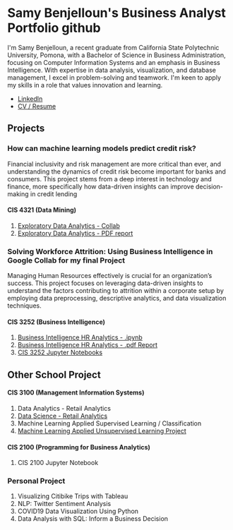 # Samy Benjelloun's Business Analyst Portfolio github
I'm Samy Benjelloun, a recent graduate from California State Polytechnic University, Pomona, with a Bachelor of Science in Business Administration, focusing on Computer Information Systems and an emphasis in Business Intelligence. With expertise in data analysis, visualization, and database management, I excel in problem-solving and teamwork. I'm keen to apply my skills in a role that values innovation and learning.
- [LinkedIn](https://www.linkedin.com/in/samy-benjelloun/)
- [CV / Resume](link)
  
## Projects
### How can machine learning models predict credit risk?
Financial inclusivity and risk management are more critical than ever, and understanding the dynamics of credit risk become important for banks and consumers. This project stems from a deep interest in technology and finance, more specifically how data-driven insights can improve decision-making in credit lending
#### CIS 4321 (Data Mining)
1. [Exploratory Data Analytics - Collab](Samy_Benjelloun_Final_Project.ipynb)
2. [Exploratory Data Analytics - PDF report]()

###  Solving Workforce Attrition: Using Business Intelligence in Google Collab for my final Project
Managing Human Resources effectively is crucial for an organization’s success. This project focuses on leveraging data-driven insights to understand the factors contributing to attrition within a corporate setup by employing data preprocessing, descriptive analytics, and data visualization techniques.
#### CIS 3252 (Business Intelligence)
1. [Business Intelligence HR Analytics - .ipynb](Final_Project_Benjelloun_Samy.ipynb)
2. [Business Intelligence HR Analytics - .pdf Report](https://github.com/Titoro1/SamyBen/blob/7703185069353c4c017e8c828e96f6c76b1eabaf/CIS%203252%20-%20Final%20Project%20Report%20-%20Benjelloun_Samy.pdf) 
3. [CIS 3252 Jupyter Notebooks](https://drive.google.com/drive/u/0/folders/1_N2Xls8uaYpP64GABGZPZXsLenJM3-bS)

## Other School Project
#### CIS 3100 (Management Information Systems)
1. Data Analytics - Retail Analytics
2. [Data Science - Retail Analytics](Samy_Benjelloun_Project_5_6,_3100_ulta_quartiles.ipynb)
3. Machine Learning Applied Supervised Learning / Classification
4. [Machine Learning Applied Unsupervised Learning Project](Samy_Benjelloun_commodity_clusters+plotly.ipynb)


#### CIS 2100 (Programming for Business Analytics)
1. CIS 2100 Jupyter Notebook

### Personal Project 
1. Visualizing Citibike Trips with Tableau
2. NLP: Twitter Sentiment Analysis
3. COVID19 Data Visualization Using Python
4. Data Analysis with SQL: Inform a Business Decision
